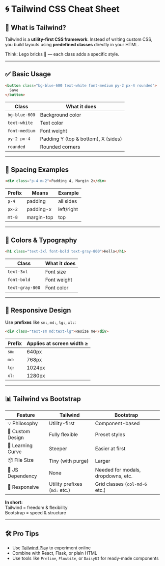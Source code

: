 # 🌀 Tailwind CSS Cheat Sheet

## 📘 What is Tailwind?

Tailwind is a **utility-first CSS framework**. Instead of writing custom CSS, you build layouts using **predefined classes** directly in your HTML.

Think: Lego bricks 🧱 — each class adds a specific style.

---

## ✅ Basic Usage

```html
<button class="bg-blue-600 text-white font-medium py-2 px-4 rounded">
  Save
</button>
```

| Class             | What it does                          |
|------------------|----------------------------------------|
| `bg-blue-600`     | Background color                      |
| `text-white`      | Text color                            |
| `font-medium`     | Font weight                           |
| `py-2 px-4`       | Padding Y (top & bottom), X (sides)   |
| `rounded`         | Rounded corners                       |

---

## 📏 Spacing Examples

```html
<div class="p-4 m-2">Padding 4, Margin 2</div>
```

| Prefix | Means      | Example     |
|--------|------------|-------------|
| `p-4`  | padding     | all sides   |
| `px-2` | padding-x   | left/right  |
| `mt-8` | margin-top  | top         |

---

## 🎨 Colors & Typography

```html
<h1 class="text-3xl font-bold text-gray-800">Hello</h1>
```

| Class           | What it does                     |
|----------------|----------------------------------|
| `text-3xl`      | Font size                        |
| `font-bold`     | Font weight                      |
| `text-gray-800` | Font color                       |

---

## 📱 Responsive Design

Use **prefixes** like `sm:`, `md:`, `lg:`, `xl:`:

```html
<div class="text-sm md:text-lg">Resize me</div>
```

| Prefix | Applies at screen width ≥ |
|--------|----------------------------|
| `sm:`  | 640px                      |
| `md:`  | 768px                      |
| `lg:`  | 1024px                     |
| `xl:`  | 1280px                     |

---

## 📊 Tailwind vs Bootstrap

| Feature           | Tailwind                           | Bootstrap                           |
|------------------|------------------------------------|-------------------------------------|
| 💡 Philosophy     | Utility-first                      | Component-based                     |
| 🎨 Custom Design | Fully flexible                     | Preset styles                       |
| 🧠 Learning Curve | Steeper                            | Easier at first                     |
| 📦 File Size      | Tiny (with purge)                  | Larger                              |
| 🧱 JS Dependency  | None                               | Needed for modals, dropdowns, etc.  |
| 🔄 Responsive     | Utility prefixes (`md:` etc.)      | Grid classes (`col-md-6` etc.)      |

**In short:**  
Tailwind = freedom & flexibility  
Bootstrap = speed & structure  

---

## 🛠️ Pro Tips

- Use [Tailwind Play](https://play.tailwindcss.com) to experiment online
- Combine with React, Flask, or plain HTML
- Use tools like `Preline`, `Flowbite`, or `DaisyUI` for ready-made components
